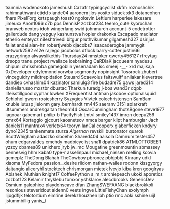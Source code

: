 tsumnia
wodenokoto
jameshush
Cazafr
typingcyclist
xkfm
roznoshchik
rahimnathwani
ctidd
xiande04
aaronem
jlos
yosito
siduck
xk3
dotancohen
fhars
PixelForg
katspaugh
toast0
ngokevin
Leftium
harperlee
lakesare
jimeuxx
Anon1096
c7b
pps
DennisP
zozbot234
teemo_cute
kyorochan
branweb
nextos
idoh
wingerlang
swid
johnmurch
account-5
codetrotter
gallerdude
dang
yepguy
kashunstva
hopler
drakonka
Escapado
madiator
etherio
emteycz
nileshtrivedi
bitgur
pruthvikumar
gilgamesh327
dsirijus
fallat
andai
alan-hn
robertjwebb
djacobs7
isaacaderogba
jammygit
network2592
e12e
rajlego
jacobolus
dflock
barry-cotter
justin66
crazygringo
alwayslikethis
Thursday24
nmstoker
qwerty456127
rfreytag
drsopp
trane_project
rwallace
icebraining
CaRDiaK
jacquesm
nyadesu
chipuni
chrisshroba
gamegoblin
yesenadam
lsc
smeej
_-____-_
xrd
majikaja
0xDeveloper
edylemond
yorwba
segmondy
nopinsight
Tossrock
zhubert
vinceguidry
mildtrepidation
Steuard
Scaevolus
faitswulff
anilakar
klevertree
dandiep
cvhashim04
kazinator
samiulg3
fire
budadre75
gaws
jared314
daniellarusso
mxstbr
dbustac
Tharkun
turadg
j-bos
wand3r
dqpb
lifeisstillgood
cyphar
lowken
XFrequentist
antman
jakobov
optionalsquid
Schiphol
gwern
rosiesherry
Syzygies
Vivtek
colechristensen
SamBam
knubie
lutusp
jlelonm
gary_bernhardt
rm445
saeranv
3151
solarkraft
Jtsummers
andresgaitan
theon144
OscarCunningham
thotsBgone
steve1977
iagooar
gabemart
philip-b
PacifyFish
tmtvl
smiley1437
imron
deepu256
cmrx64
Kortaggio
gjcourt
kaosnetsov
nmca
barger
klipt
hamburglar
Jach
daniels11
mantrax4
verletx64
teoryn
IanCal
copperx
glaberficken
kndyry
dyno12345
tankenmate
sturza
_Algernon_
revskill
burtonator
quarok
ScottWhigham
adaszko
siboehm
Shared404
aaisola
Damnum
tester457
ohum
edgarvaldes
cmehdy
madbicyclist
sna1l
dpatrick86
ATMLOTTOBEER
yzzxy
cbames89
unixhero
jryb
jw_mc
Mougatine
greenmountin
sbmassey
bennesvig
hhm
kaba0
type-r
asselinpaul
michael_nielsen
melling
kcovia
gcmeplz
TheDong
Blahah
TheCowboy
pbronez
pbhjpbhj
Kinrany
udkl
xiaoma
MyFedora
passion__desire
riidom
nathan-wailes
rodonn
kissgyorgy
daitangio
aliceryhl
stocktech
chrismorgan
mietek
lvevjo
kiba
kren
googlryas
Abishek_Muthian
knight17
CoffeePython
s_m_t
archiepeach
ukoki
aporetics
zozbot123
Kelamir
tmyklebu
tomxor
yshklarov
alecdbrooks
GenericDev
Osmium
galephico
playdohscave
dfan
ZhangSWEFAANG
blackbrokkoli
resonious
steveridout
aidenn0
veets
ingve
LittleFishyChan
exolymph
lijogdfljk
telotortium
eimrine
derekzhouzhen
lph
ptio
rmc
aoki
sshine
uijl
jstummbillig
yanis_t
